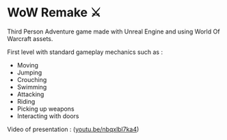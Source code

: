 # WoW Remake ⚔

Third Person Adventure game made with Unreal Engine and using World Of Warcraft assets. 

First level with standard gameplay mechanics such as : 
- Moving
- Jumping
- Crouching
- Swimming
- Attacking
- Riding
- Picking up weapons
- Interacting with doors

Video of presentation : ([youtu.be/nbqxlbl7ka4](https://youtu.be/nbQXLbl7KA4 ))

